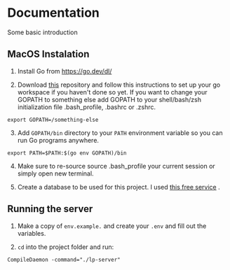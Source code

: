# Documentation
Some basic introduction
## MacOS Instalation
  1. Install Go from https://go.dev/dl/

  2. Download [this](https://go.dev/doc/gopath_code) repository and follow this instructions to set up your go workspace if you haven't done so yet. If you want to change your GOPATH to something else add GOPATH to your shell/bash/zsh initialization file .bash_profile, .bashrc or .zshrc.

    export GOPATH=/something-else

  3. Add `GOPATH/bin` directory to your `PATH` environment variable so you can run Go programs anywhere.

    export PATH=$PATH:$(go env GOPATH)/bin
  
  4. Make sure to re-source source .bash_profile your current session or simply open new terminal.

  5. Create a database to be used for this project. I used [this free service](https://api.elephantsql.com/) .
## Running the server
  1. Make a copy of `env.example.` and create your `.env` and fill out the variables.

  2. `cd` into the project folder and run:

    CompileDaemon -command="./lp-server"

